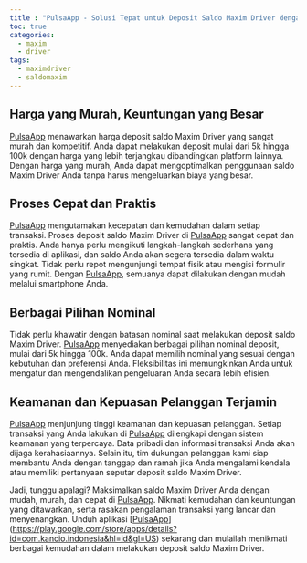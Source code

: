 ```yaml
---
title : "PulsaApp - Solusi Tepat untuk Deposit Saldo Maxim Driver dengan Harga Murah dan Proses Cepat"
toc: true
categories:
  - maxim
  - driver
tags:
  - maximdriver
  - saldomaxim
---
```


## Harga yang Murah, Keuntungan yang Besar
[PulsaApp](https://play.google.com/store/apps/details?id=com.kancio.indonesia) menawarkan harga deposit saldo Maxim Driver yang sangat murah dan kompetitif. Anda dapat melakukan deposit mulai dari 5k hingga 100k dengan harga yang lebih terjangkau dibandingkan platform lainnya. Dengan harga yang murah, Anda dapat mengoptimalkan penggunaan saldo Maxim Driver Anda tanpa harus mengeluarkan biaya yang besar.

## Proses Cepat dan Praktis
[PulsaApp](https://play.google.com/store/apps/details?id=com.kancio.indonesia) mengutamakan kecepatan dan kemudahan dalam setiap transaksi. Proses deposit saldo Maxim Driver di [PulsaApp](https://play.google.com/store/apps/details?id=com.kancio.indonesia) sangat cepat dan praktis. Anda hanya perlu mengikuti langkah-langkah sederhana yang tersedia di aplikasi, dan saldo Anda akan segera tersedia dalam waktu singkat. Tidak perlu repot mengunjungi tempat fisik atau mengisi formulir yang rumit. Dengan [PulsaApp](https://play.google.com/store/apps/details?id=com.kancio.indonesia), semuanya dapat dilakukan dengan mudah melalui smartphone Anda.

## Berbagai Pilihan Nominal
Tidak perlu khawatir dengan batasan nominal saat melakukan deposit saldo Maxim Driver. [PulsaApp](https://play.google.com/store/apps/details?id=com.kancio.indonesia) menyediakan berbagai pilihan nominal deposit, mulai dari 5k hingga 100k. Anda dapat memilih nominal yang sesuai dengan kebutuhan dan preferensi Anda. Fleksibilitas ini memungkinkan Anda untuk mengatur dan mengendalikan pengeluaran Anda secara lebih efisien.

## Keamanan dan Kepuasan Pelanggan Terjamin
[PulsaApp](https://play.google.com/store/apps/details?id=com.kancio.indonesia) menjunjung tinggi keamanan dan kepuasan pelanggan. Setiap transaksi yang Anda lakukan di [PulsaApp](https://play.google.com/store/apps/details?id=com.kancio.indonesia) dilengkapi dengan sistem keamanan yang terpercaya. Data pribadi dan informasi transaksi Anda akan dijaga kerahasiaannya. Selain itu, tim dukungan pelanggan kami siap membantu Anda dengan tanggap dan ramah jika Anda mengalami kendala atau memiliki pertanyaan seputar deposit saldo Maxim Driver.

Jadi, tunggu apalagi? Maksimalkan saldo Maxim Driver Anda dengan mudah, murah, dan cepat di [PulsaApp](https://play.google.com/store/apps/details?id=com.kancio.indonesia). Nikmati kemudahan dan keuntungan yang ditawarkan, serta rasakan pengalaman transaksi yang lancar dan menyenangkan. Unduh aplikasi [[PulsaApp](https://play.google.com/store/apps/details?id=com.kancio.indonesia)](https://play.google.com/store/apps/details?id=com.kancio.indonesia&hl=id&gl=US) sekarang dan mulailah menikmati berbagai kemudahan dalam melakukan deposit saldo Maxim Driver.